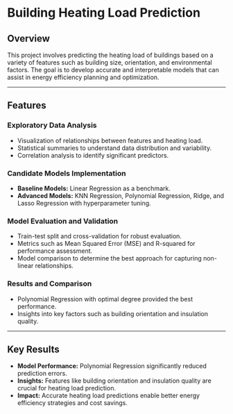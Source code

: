 # Building Heating Load Prediction

## Overview

This project involves predicting the heating load of buildings based on a variety of features such as building size, orientation, and environmental factors. The goal is to develop accurate and interpretable models that can assist in energy efficiency planning and optimization.

---

## Features

### **Exploratory Data Analysis**
- Visualization of relationships between features and heating load.
- Statistical summaries to understand data distribution and variability.
- Correlation analysis to identify significant predictors.

### **Candidate Models Implementation**
- **Baseline Models:** Linear Regression as a benchmark.
- **Advanced Models:** KNN Regression, Polynomial Regression, Ridge, and Lasso Regression with hyperparameter tuning.

### **Model Evaluation and Validation**
- Train-test split and cross-validation for robust evaluation.
- Metrics such as Mean Squared Error (MSE) and R-squared for performance assessment.
- Model comparison to determine the best approach for capturing non-linear relationships.

### **Results and Comparison**
- Polynomial Regression with optimal degree provided the best performance.
- Insights into key factors such as building orientation and insulation quality.

---

## Key Results

- **Model Performance:** Polynomial Regression significantly reduced prediction errors.
- **Insights:** Features like building orientation and insulation quality are crucial for heating load prediction.
- **Impact:** Accurate heating load predictions enable better energy efficiency strategies and cost savings.

